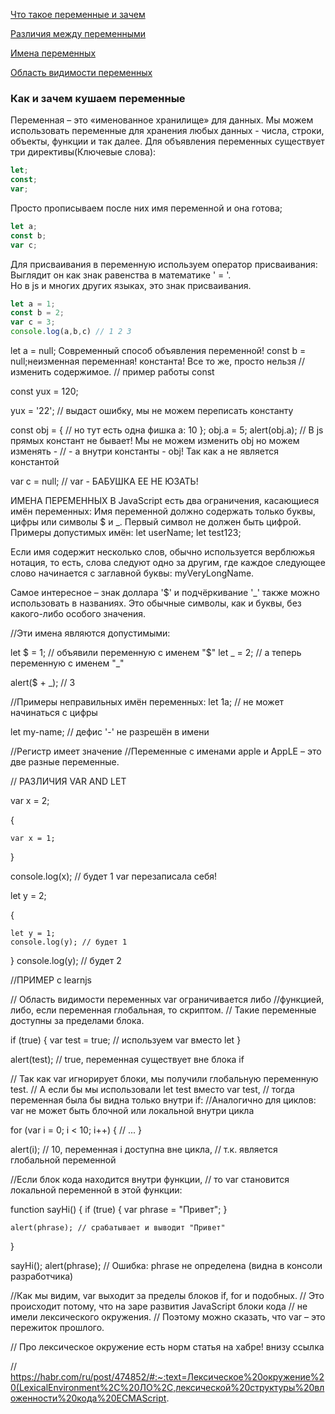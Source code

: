 
[Что такое переменные и зачем](#whatIsIt)

[Различия между переменными]()

[Имена переменных]()

[Область видимости переменных]()



### <a name ='whatIsIt'> Как и зачем кушаем переменные </a> ###
Переменная – это «именованное хранилище» для данных. 
Мы можем использовать переменные для хранения любых данных - числа, строки, объекты, функции и так далее.
Для объявления переменных существует три директивы(Ключевые слова):
```javascript 
let;
const;
var;
```
Просто прописываем после них имя переменной и она готова;
```javascript 
let a;
const b;
var c;
```

Для присваивания в переменную используем оператор присваивания:
Выглядит он как знак равенства в математике ' = '. <br>
Но в js и многих других языках, это знак присваивания.
```javascript
let a = 1; 
const b = 2;
var c = 3;
console.log(a,b,c) // 1 2 3
```

let a = null; Современный способ объявления переменной!
const b = null;неизменная переменная! константа! Все то же, просто нельзя
//  изменить содержимое.
// пример работы const 

const yux =  120;

yux = '22'; // выдаст ошибку, мы не можем переписать константу

const obj = { // но тут есть одна фишка
    a: 10
};
obj.a = 5;
alert(obj.a);
// В js прямых констант не бывает! Мы не можем изменить obj но можем изменять -
// - a внутри константы - obj! Так как  a не является константой


var c = null; // var - БАБУШКА ЕЕ НЕ ЮЗАТЬ!

ИМЕНА ПЕРЕМЕННЫХ
В JavaScript есть два ограничения, касающиеся имён переменных:
Имя переменной должно содержать только буквы, цифры или символы $ и _.
Первый символ не должен быть цифрой.
Примеры допустимых имён:
let userName;
let test123;

Если имя содержит несколько слов, обычно используется верблюжья нотация,
 то есть, слова следуют одно за другим,
где каждое следующее слово начинается с заглавной буквы: myVeryLongName.

Самое интересное – знак доллара '$' и подчёркивание '_' 
также можно использовать в названиях. 
Это обычные символы, как и буквы, без какого-либо особого значения.

//Эти имена являются допустимыми:

let $ = 1; // объявили переменную с именем "$"
let _ = 2; // а теперь переменную с именем "_"

alert($ + _); // 3


//Примеры неправильных имён переменных:
let 1a; // не может начинаться с цифры

let my-name; // дефис '-' не разрешён в имени


//Регистр имеет значение
//Переменные с именами apple и AppLE – это две разные переменные.


// РАЗЛИЧИЯ VAR AND LET

var x = 2;

{

    var x = 1;
    

}

console.log(x); // будет 1 var перезаписала себя!

let y = 2;

{

    let y = 1;
    console.log(y); // будет 1
    
}
console.log(y); // будет 2

//ПРИМЕР с learnjs

// Область видимости переменных var ограничивается либо
//функцией, либо, если переменная глобальная, то скриптом.
// Такие переменные доступны за пределами блока.

if (true) {
    var test = true; // используем var вместо let
}

alert(test); // true, переменная существует вне блока if

// Так как var игнорирует блоки, мы получили глобальную переменную test.
// А если бы мы использовали let test вместо var test,
// тогда переменная была бы видна только внутри if:
//Аналогично для циклов: var не может быть блочной или локальной внутри цикла

for (var i = 0; i < 10; i++) {
    // ...
}

alert(i); // 10, переменная i доступна вне цикла,
// т.к. является глобальной переменной

//Если блок кода находится внутри функции,
// то var становится локальной переменной в этой функции:

function sayHi() {
    if (true) {
        var phrase = "Привет";
    }

    alert(phrase); // срабатывает и выводит "Привет"
}

sayHi();
alert(phrase); // Ошибка: phrase не определена (видна в консоли разработчика)

//Как мы видим, var выходит за пределы блоков if, for и подобных.
// Это происходит потому, что на заре развития JavaScript блоки кода
// не имели лексического окружения.
// Поэтому можно сказать, что var – это пережиток прошлого.

// Про лексическое окружение  есть норм статья на хабре! внизу ссылка

// https://habr.com/ru/post/474852/#:~:text=Лексическое%20окружение%20(LexicalEnvironment%2C%20ЛО%2C,лексической%20структуры%20вложенности%20кода%20ECMAScript.
